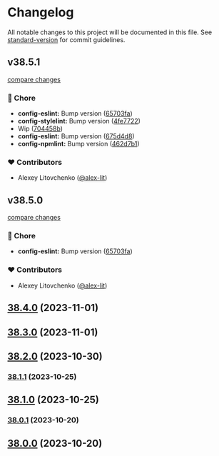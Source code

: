 # Changelog

All notable changes to this project will be documented in this file. See [standard-version](https://github.com/conventional-changelog/standard-version) for commit guidelines.

## v38.5.1

[compare changes](https://github.com/alex-lit/lint-kit/compare/v70.1.1...v38.5.1)

### 🏡 Chore

- **config-eslint:** Bump version ([65703fa](https://github.com/alex-lit/lint-kit/commit/65703fa))
- **config-stylelint:** Bump version ([4fe7722](https://github.com/alex-lit/lint-kit/commit/4fe7722))
- Wip ([704458b](https://github.com/alex-lit/lint-kit/commit/704458b))
- **config-eslint:** Bump version ([675d4d8](https://github.com/alex-lit/lint-kit/commit/675d4d8))
- **config-npmlint:** Bump version ([462d7b1](https://github.com/alex-lit/lint-kit/commit/462d7b1))

### ❤️ Contributors

- Alexey Litovchenko ([@alex-lit](http://github.com/alex-lit))

## v38.5.0

[compare changes](https://github.com/alex-lit/lint-kit/compare/v70.1.1...v38.5.0)

### 🏡 Chore

- **config-eslint:** Bump version ([65703fa](https://github.com/alex-lit/lint-kit/commit/65703fa))

### ❤️ Contributors

- Alexey Litovchenko ([@alex-lit](http://github.com/alex-lit))

## [38.4.0](https://github.com/alex-lit/lint-kit/compare/v38.3.0...v38.4.0) (2023-11-01)

## [38.3.0](https://github.com/alex-lit/lint-kit/compare/v15.0.0...v38.3.0) (2023-11-01)

## [38.2.0](https://github.com/alex-lit/lint-kit/compare/v14.0.2...v38.2.0) (2023-10-30)

### [38.1.1](https://github.com/alex-lit/lint-kit/compare/v105.1.1...v38.1.1) (2023-10-25)

## [38.1.0](https://github.com/alex-lit/lint-kit/compare/v0.0.2...v38.1.0) (2023-10-25)

### [38.0.1](https://github.com/alex-lit/lint-kit/compare/v5.0.1...v38.0.1) (2023-10-20)

## [38.0.0](https://github.com/alex-lit/lint-kit/compare/v14.0.0...v38.0.0) (2023-10-20)
